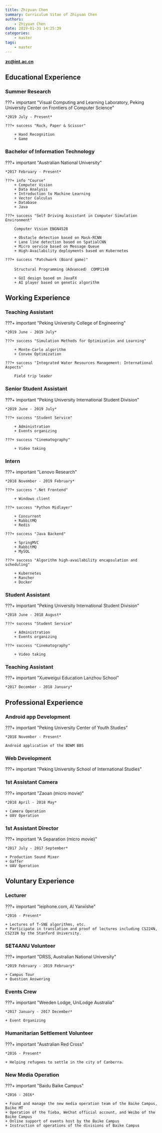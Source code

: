 ```yaml
---
title: Zhiyuan Chen
summary: Curriculum Vitae of Zhiyuan Chen
authors:
    - Zhiyuan Chen
date: 2019-01-31 14:25:39
categories: 
    - master
tags:
    - master
---
```


**zc@int.ac.cn**
<br/>

## Educational Experience

### Summer Research

???+ important "Visual Computing and Learning Laboratory, Peking University Center on Frontiers of Computer Science"

    *2019 July - Present*

    ???+ success "Rock, Paper & Scissor"

        + Hand Recognition
        + Game

### Bachelor of Information Technology

???+ important "Australian National University"

    *2017 February - Present*

    ???+ info "Course"
        + Computer Vision
        + Data Analysis
        + Introduction to Machine Learning
        + Vector Calculus
        + Database
        + Java

    ???+ success "Self Driving Assistant in Computer Simulation Environment"

        Computer Vision ENGN4528

        + Obstacle detection based on Mask-RCNN
        + Lane line detection based on SpatialCNN
        + Micro service based on Message Queue
        + High-Availability deployments based on Kubernetes

    ???+ success "Patchwork (Board game)"

        Structural Programming（Advanced） COMP1140

        + GUI design based on JavaFX
        + AI player based on genetic algorithm

## Working Experience

### Teaching Assistant

???+ important "Peking University College of Engineering"

    *2019 June - 2019 July*

    ???+ success "Simulation Methods for Optimization and Learning"

        + Monte-Carlo algorithm
        + Convex Optimization

    ???+ success "Integrated Water Resources Management: International Aspects"

        Field trip leader

### Senior Student Assistant

???+ important "Peking University International Student Division"

    *2019 June - 2019 July*

    ???+ success "Student Service"

        + Administration
        + Events organizing

    ???+ success "Cinematography"

        + Video taking

### Intern

???+ important "Lenovo Research"

    *2018 November - 2019 February*

    ???+ success ".Net Frontend"

        + Windows client

    ???+ success "Python Midlayer"

        + Concurrent
        + RabbitMQ
        + Redis

    ???+ success "Java Backend"

        + SpringMVC
        + RabbitMQ
        + MySQL

    ???+ success "Algorithm high-availability encapsulation and scheduling"

        + Kubernetes
        + Rancher
        + Docker

### Student Assistant

???+ important "Peking University International Student Division"

    *2018 June - 2018 August*

    ???+ success "Student Service"

        + Administration
        + Events organizing

    ???+ success "Cinematography"

        + Video taking

### Teaching Assistant

???+ important "Xueweigui Education Lanzhou School"

    *2017 December - 2018 January*

## Professional Experience

### Android app Development

???+ important "Peking University Center of Youth Studies"

    *2018 November - Present*

    Android application of the BDWM BBS

### Web Development

???+ important "Peking University School of International Studies"

### 1st Assistant Camera

???+ important "Zaoan (micro movie)"

    *2018 April - 2018 May*

    + Camera Operation
    + UAV Operation

### 1st Assistant Director

???+ important "A Separation (micro movie)"

    *2017 July - 2017 September*

    + Production Sound Mixer
    + Gaffer
    + UAV Operation

## Voluntary Experience

### Lecturer

???+ important "leiphone.com, AI Yanxishe"

    *2016 - Present*

    + Lectures of T-SNE algorithms, etc.
    + Participate in translation and proof of lectures including CS224N, CS231N by the Stanford University.

### SET4ANU Volunteer

???+ important "DRSS, Australian National University"

    *2019 February - 2019 February*

    + Campus Tour
    + Question Answering

### Events Crew

???+ important "Weeden Lodge, UniLodge Australia"

    *2017 January - 2017 December*

    + Event Organizing

### Humanitarian Settlement Volunteer

???+ important "Australian Red Cross"

    *2016 - Present*

    + Helping refugees to settle in the city of Canberra. 

### New Media Operation

???+ important "Baidu Baike Campus"

    *2016 - 2016*

    + Found and manage the new media operation team of the Baike Campus, Baike MT
    + Operation of the Tieba, WeChat official account, and Weibo of the Baike Campus
    + Online support of events host by the Baike Campus
    + Instruction of operations of the divisions of Baike Campus
